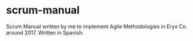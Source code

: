 # scrum-manual

Scrum Manual written by me to implement Agile Methodologies in Eryx Co. around 2017. Written in Spanish.
